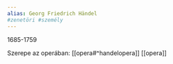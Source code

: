 ```yaml
---
alias: Georg Friedrich Händel
#zenetöri #személy
---
```

1685-1759

Szerepe az operában: 
[[opera#^handelopera]]
[[opera]]

